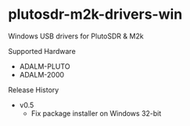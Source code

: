 # plutosdr-m2k-drivers-win

Windows USB drivers for PlutoSDR & M2k

Supported Hardware
* ADALM-PLUTO
* ADALM-2000

Release History
* v0.5
  * Fix package installer on Windows 32-bit


